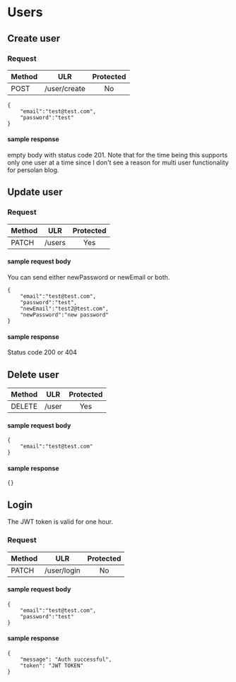 # Users

## Create user

### Request

| Method        | ULR          | Protected          |
| ------------- |:-------------:|:-------------:|
| POST      | /user/create | No |


```
{
	"email":"test@test.com",
	"password":"test"
}
```


#### sample response
empty body with status code 201. Note that for the time being this supports only one user at a time since I don't see a reason for multi user functionality for persolan blog.

## Update user

### Request

| Method        | ULR          | Protected          |
| ------------- |:-------------:|:-------------:|
| PATCH     | /users | Yes |

#### sample request body
You can send either newPassword or newEmail or both.
```
{
	"email":"test@test.com",
	"password":"test",
    "newEmail":"test2@test.com",
    "newPassword":"new password"
}
```

#### sample response
Status code 200 or 404

## Delete user

| Method        | ULR          | Protected          |
| ------------- |:-------------:|:-------------:|
| DELETE     | /user| Yes |

#### sample request body
```
{
	"email":"test@test.com"
}
```

#### sample response
```
{}
```

## Login

The JWT token is valid for one hour.

### Request

| Method        | ULR          | Protected          |
| ------------- |:-------------:|:-------------:|
| PATCH     | /user/login | No |

#### sample request body
```
{
	"email":"test@test.com",
	"password":"test"
}
```

#### sample response
```
{
    "message": "Auth successful",
    "token": "JWT TOKEN"
}
```